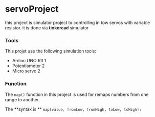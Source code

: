 # servoProject
this project is simulator project to controlling in tow servos with variable resistor. it is done via **tinkercad** simulator 

### Tools
This projet use the following simulation tools:
* Ardino UNO R3  1
* Potentiometer  2
* Micro servo    2
### Function
The `map()` function in this project is used for remaps numbers from one range to another.

The **syntax is **  `map(value, fromLow, fromHigh, toLow, toHigh);`
